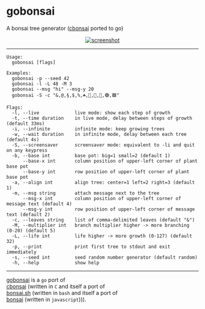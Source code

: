 # gobonsai

A bonsai tree generator ([cbonsai](https://gitlab.com/jallbrit/cbonsai) ported to go)

<p align="center">
    <a href="https://asciinema.org/a/V6Di0zHxIKxU8T43fFSrMUSBj">
        <img alt="screenshot" src="https://user-images.githubusercontent.com/48992448/223872544-47b4255c-79d3-4352-9cac-4ac677aed013.png">
    </a>
</p>

---

```
Usage:
  gobonsai [flags]

Examples:
  gobonsai -p --seed 42
  gobonsai -l -L 48 -M 3
  gobonsai --msg "hi" --msg-y 20
  gobonsai -S -c "&,@,§,$,%,☘️,🌿,🍎,💚,🟢,🟩"

Flags:
  -l, --live             live mode: show each step of growth
  -t, --time duration    in live mode, delay between steps of growth (default 33ms)
  -i, --infinite         infinite mode: keep growing trees
  -w, --wait duration    in infinite mode, delay between each tree (default 4s)
  -S, --screensaver      screensaver mode: equivalent to -li and quit on any keypress
  -b, --base int         base pot: big=1 small=2 (default 1)
      --base-x int       column position of upper-left corner of plant base pot
      --base-y int       row position of upper-left corner of plant base pot
  -a, --align int        align tree: center=1 left=2 right=3 (default 1)
  -m, --msg string       attach message next to the tree
      --msg-x int        column position of upper-left corner of message text (default 4)
      --msg-y int        row position of upper-left corner of message text (default 2)
  -c, --leaves string    list of comma-delimited leaves (default "&")
  -M, --multiplier int   branch multiplier higher -> more branching (0-20) (default 5)
  -L, --life int         life higher -> more growth (0-127) (default 32)
  -p, --print            print first tree to stdout and exit immediately
  -s, --seed int         seed random number generator (default random)
  -h, --help             show help
```

---

[gobonsai](https://github.com/nothub/gobonsai) is a `go` port of  
[cbonsai](https://gitlab.com/jallbrit/cbonsai) (written in `C` and itself a port of  
[bonsai.sh](https://gitlab.com/jallbrit/bonsai.sh) (written in `bash` and itself a port of  
[bonsai](https://avelican.github.io/bonsai/) (written in `javascript`))).
